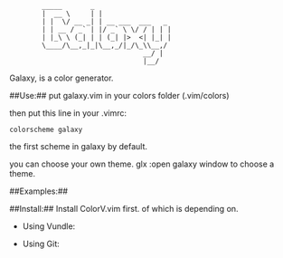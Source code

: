 
            _____       _                  
            |  __ \     | |                 
            | |  \/ __ _| | __ ___  ___   _ 
            | | __ / _` | |/ _` \ \/ / | | |
            | |_\ \ (_| | | (_| |>  <| |_| |
            \____/\__,_|_|\__,_/|_/\_\\__,/
                                     __/ |
                                     |__/ 

Galaxy, is a color generator.


##Use:##
put galaxy.vim in your colors folder (.vim/colors)

then put this line in your .vimrc:

    colorscheme galaxy

the first scheme in galaxy by default.

you can choose your own theme.
    <leader>glx :open galaxy window to choose a theme.


##Examples:##

##Install:##
    Install ColorV.vim first. of which is depending on.

   * Using Vundle:

   * Using Git:
